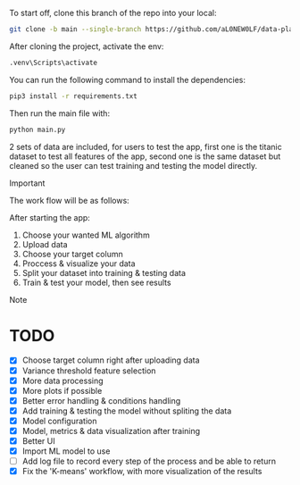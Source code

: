 To start off, clone this branch of the repo into your local:

```bash
git clone -b main --single-branch https://github.com/aL0NEW0LF/data-playground-desktop
```

After cloning the project, activate the env:

```bash
.venv\Scripts\activate
```

You can run the following command to install the dependencies:

```bash
pip3 install -r requirements.txt
```

Then run the main file with:

```bash
python main.py
```

2 sets of data are included, for users to test the app, first one is the titanic dataset to test all features of the app, second one is the same dataset but cleaned so the user can test training and testing the model directly.

> [!IMPORTANT]
> The work flow will be as follows:
>
> After starting the app:
>
> 1. Choose your wanted ML algorithm
> 2. Upload data
> 3. Choose your target column
> 4. Proccess & visualize your data
> 5. Split your dataset into training & testing data
> 6. Train & test your model, then see results

> [!NOTE]
>
> # TODO
>
> - [x] Choose target column right after uploading data
> - [x] Variance threshold feature selection
> - [x] More data processing
> - [x] More plots if possible
> - [x] Better error handling & conditions handling
> - [x] Add training & testing the model without spliting the data
> - [x] Model configuration
> - [x] Model, metrics & data visualization after training
> - [x] Better UI
> - [x] Import ML model to use
> - [ ] Add log file to record every step of the process and be able to return
> - [x] Fix the 'K-means' workflow, with more visualization of the results
